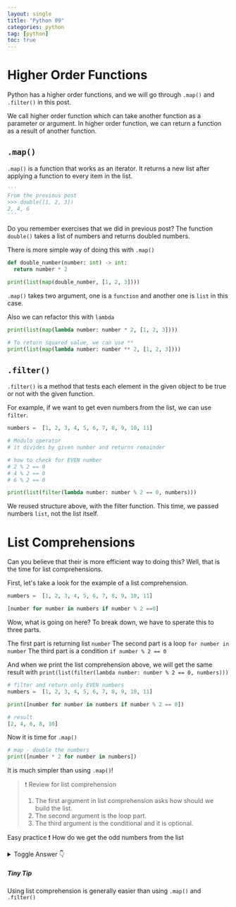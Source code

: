 ```yaml
---
layout: single
title: "Python 09"
categories: python
tag: [python]
toc: true
---
```


# Higher Order Functions

Python has a higher order functions, and we will go through `.map()` and `.filter()` in this post.

We call higher order function which can take another function as a parameter or argument. In higher order function, we can return a function as a result of another function.

## `.map()`

`.map()` is a function that works as an iterator. It returns a new list after applying a function to every item in the list.

```python
'''
From the previous post
>>> double([1, 2, 3])
2, 4, 6
'''
```

Do you remember exercises that we did in previous post? The function `double()` takes a list of numbers and returns doubled numbers.

There is more simple way of doing this with `.map()`

```python
def double_number(number: int) -> int:
  return number * 2

print(list(map(double_number, [1, 2, 3])))
```

`.map()` takes two argument, one is a `function` and another one is `list` in this case.

Also we can refactor this with `lambda`

```python
print(list(map(lambda number: number * 2, [1, 2, 3])))

# To return squared value, we can use **
print(list(map(lambda number: number ** 2, [1, 2, 3])))
```

## `.filter()`

`.filter()` is a method that tests each element in the given object to be true or not with the given function.

For example, if we want to get even numbers from the list, we can use `filter`.

```python
numbers =  [1, 2, 3, 4, 5, 6, 7, 8, 9, 10, 11]

# Modulo operator
# it divides by given number and returns remainder

# how to check for EVEN number
# 2 % 2 == 0
# 4 % 2 == 0
# 6 % 2 == 0

print(list(filter(lambda number: number % 2 == 0, numbers)))
```

We reused structure above, with the filter function. This time, we passed numbers `list`, not the list itself.

# List Comprehensions

Can you believe that their is more efficient way to doing this? Well, that is the time for list comprehensions.

First, let's take a look for the example of a list comprehension.

```python
numbers =  [1, 2, 3, 4, 5, 6, 7, 8, 9, 10, 11]

[number for number in numbers if number % 2 ==0]
```

Wow, what is going on here? To break down, we have to sperate this to three parts.

The first part is returning list `number`
The second part is a loop `for number in number`
The third part is a condition `if number % 2 == 0`

And when we print the list comprehension above, we will get the same result with `print(list(filter(lambda number: number % 2 == 0, numbers)))`

```python
# filter and return only EVEN numbers
numbers =  [1, 2, 3, 4, 5, 6, 7, 8, 9, 10, 11]

print([number for number in numbers if number % 2 == 0])

# result
[2, 4, 6, 8, 10]
```

Now it is time for `.map()`

```python
# map - double the numbers
print([number * 2 for number in numbers])
```

It is much simpler than using `.map()`!

> ❗ Review for list comprehension
>
> 1. The first argument in list comprehension asks how should we build the list.
> 2. The second argument is the loop part.
> 3. The third argument is the conditional and it is optional.

Easy practice ❗
How do we get the odd numbers from the list

<details>
  <summary>Toggle Answer 👇</summary>
  <div markdown="1">

```python
# get odd num
print([number for number in numbers if number % 2 != 0])
```

  </div>
</details>

##### **Tiny Tip**

Using list comprehension is generally easier than using `.map()` and `.filter()`
